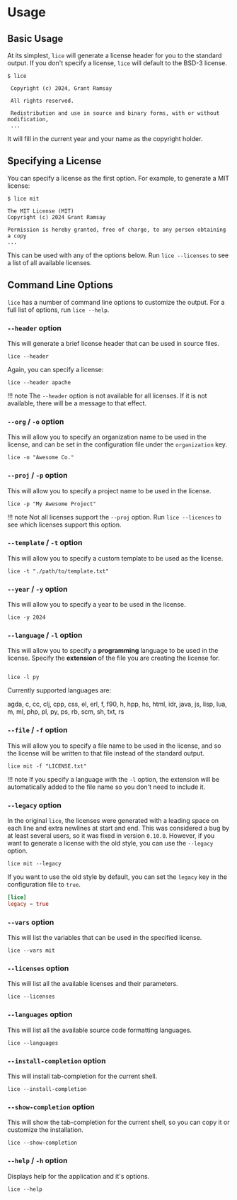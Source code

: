 # Usage

## Basic Usage

At its simplest, `lice` will generate a license header for you to the standard
output. If you don't specify a license, `lice` will default to the BSD-3
license.

```console
$ lice

 Copyright (c) 2024, Grant Ramsay

 All rights reserved.

 Redistribution and use in source and binary forms, with or without modification,
 ...
```

It will fill in the current year and your name as the copyright holder.

## Specifying a License

You can specify a license as the first option. For example, to generate a MIT
license:

```console
$ lice mit

The MIT License (MIT)
Copyright (c) 2024 Grant Ramsay

Permission is hereby granted, free of charge, to any person obtaining a copy
...
```

This can be used with any of the options below. Run `lice --licenses` to see a
list of all available licenses.

## Command Line Options

`lice` has a number of command line options to customize the output. For a full
list of options, run `lice --help`.

### `--header` option

This will generate a brief license header that can be used in source files.

```console
lice --header
```

Again, you can specify a license:

```console
lice --header apache
```

!!! note
    The `--header` option is not available for all licenses. If it is not
    available, there will be a message to that effect.

### `--org` / `-o` option

This will allow you to specify an organization name to be used in the license,
and can be set in the configuration file under the `organization` key.

```console
lice -o "Awesome Co."
```

### `--proj` / `-p` option

This will allow you to specify a project name to be used in the license.

```console
lice -p "My Awesome Project"
```

!!! note
    Not all licenses support the `--proj` option. Run `lice --licences` to see
    which licenses support this option.

### `--template` / `-t` option

This will allow you to specify a custom template to be used as the license.

```console
lice -t "./path/to/template.txt"
```

### `--year` / `-y` option

This will allow you to specify a year to be used in the license.

```console
lice -y 2024
```

### `--language` / `-l` option

This will allow you to specify a **programming** language to be used in the
license. Specify the **extension** of the file you are creating the license for.

```console

lice -l py
```

Currently supported languages are:

agda, c, cc, clj, cpp, css, el, erl, f, f90, h, hpp, hs, html, idr, java, js,
lisp, lua, m, ml, php, pl, py, ps, rb, scm, sh, txt, rs

### `--file` / `-f` option

This will allow you to specify a file name to be used in the license, and so the
license will be written to that file instead of the standard output.

```console
lice mit -f "LICENSE.txt"
```

!!! note
    If you specify a language with the `-l` option, the extension will be
    automatically added to the file name so you don't need to include it.

### `--legacy` option

In the original `lice`, the licenses were generated with a leading space on each
line and extra newlines at start and end. This was considered a bug by at least
several users, so it was fixed in version `0.10.0`. However, if you want to
generate a license with the old style, you can use the `--legacy` option.

```console
lice mit --legacy
```

If you want to use the old style by default, you can set the `legacy` key in the
configuration file to `true`.

```toml
[lice]
legacy = true
```

### `--vars` option

This will list the variables that can be used in the specified license.

```console
lice --vars mit
```

### `--licenses` option

This will list all the available licenses and their parameters.

```console
lice --licenses
```

### `--languages` option

This will list all the available source code formatting languages.

```console
lice --languages
```

### `--install-completion` option

This will install tab-completion for the current shell.

```console
lice --install-completion
```

### `--show-completion` option

This will show the tab-completion for the current shell, so you can copy it or
customize the installation.

```console
lice --show-completion
```

### `--help` / `-h` option

Displays help for the application and it's options.

```console
lice --help
```
